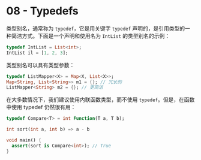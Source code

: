 # 08 - Typedefs

类型别名，通常称为 `typedef`，它是用关键字 `typedef` 声明的，是引用类型的一种简洁方式。下面是一个声明和使用名为 `IntList` 的类型别名的示例：

```dart
typedef IntList = List<int>;
IntList il = [1, 2, 3];
```

类型别名可以具有类型参数：

```dart
typedef ListMapper<X> = Map<X, List<X>>;
Map<String, List<String>> m1 = {}; // 冗长的
ListMapper<String> m2 = {}; // 更简洁
```

在大多数情况下，我们建议使用内联函数类型，而不使用 `typedef`。但是，在函数中使用 typedef 仍然很有用：

```dart
typedef Compare<T> = int Function(T a, T b);

int sort(int a, int b) => a - b

void main() {
  assert(sort is Compare<int>); // True
}
```

